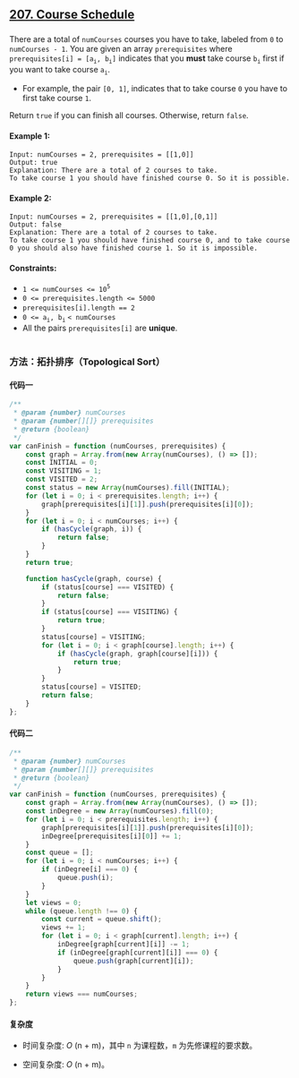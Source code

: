 ## [207. Course Schedule](https://leetcode.com/problems/course-schedule/)

###

There are a total of `numCourses` courses you have to take, labeled from `0` to `numCourses - 1`. You are given an array `prerequisites` where `prerequisites[i] = [a`<sub>`i`</sub>`, b`<sub>`i`</sub>`]` indicates that you **must** take course `b`<sub>`i`</sub> first if you want to take course `a`<sub>`i`</sub>.

-   For example, the pair `[0, 1]`, indicates that to take course `0` you have to first take course `1`.

Return `true` if you can finish all courses. Otherwise, return `false`.

#### Example 1:

```
Input: numCourses = 2, prerequisites = [[1,0]]
Output: true
Explanation: There are a total of 2 courses to take.
To take course 1 you should have finished course 0. So it is possible.
```

#### Example 2:

```
Input: numCourses = 2, prerequisites = [[1,0],[0,1]]
Output: false
Explanation: There are a total of 2 courses to take.
To take course 1 you should have finished course 0, and to take course 0 you should also have finished course 1. So it is impossible.
```

#### Constraints:

-   `1 <= numCourses <= 10`<sup>`5`</sup>
-   `0 <= prerequisites.length <= 5000`
-   `prerequisites[i].length == 2`
-   `0 <= a`<sub>`i`</sub>`, b`<sub>`i`</sub> `< numCourses`
-   All the pairs `prerequisites[i]` are **unique**.

#

### 方法：拓扑排序（Topological Sort）

#### 代码一

```javascript
/**
 * @param {number} numCourses
 * @param {number[][]} prerequisites
 * @return {boolean}
 */
var canFinish = function (numCourses, prerequisites) {
    const graph = Array.from(new Array(numCourses), () => []);
    const INITIAL = 0;
    const VISITING = 1;
    const VISITED = 2;
    const status = new Array(numCourses).fill(INITIAL);
    for (let i = 0; i < prerequisites.length; i++) {
        graph[prerequisites[i][1]].push(prerequisites[i][0]);
    }
    for (let i = 0; i < numCourses; i++) {
        if (hasCycle(graph, i)) {
            return false;
        }
    }
    return true;

    function hasCycle(graph, course) {
        if (status[course] === VISITED) {
            return false;
        }
        if (status[course] === VISITING) {
            return true;
        }
        status[course] = VISITING;
        for (let i = 0; i < graph[course].length; i++) {
            if (hasCycle(graph, graph[course][i])) {
                return true;
            }
        }
        status[course] = VISITED;
        return false;
    }
};
```

#### 代码二

```javascript
/**
 * @param {number} numCourses
 * @param {number[][]} prerequisites
 * @return {boolean}
 */
var canFinish = function (numCourses, prerequisites) {
    const graph = Array.from(new Array(numCourses), () => []);
    const inDegree = new Array(numCourses).fill(0);
    for (let i = 0; i < prerequisites.length; i++) {
        graph[prerequisites[i][1]].push(prerequisites[i][0]);
        inDegree[prerequisites[i][0]] += 1;
    }
    const queue = [];
    for (let i = 0; i < numCourses; i++) {
        if (inDegree[i] === 0) {
            queue.push(i);
        }
    }
    let views = 0;
    while (queue.length !== 0) {
        const current = queue.shift();
        views += 1;
        for (let i = 0; i < graph[current].length; i++) {
            inDegree[graph[current][i]] -= 1;
            if (inDegree[graph[current][i]] === 0) {
                queue.push(graph[current][i]);
            }
        }
    }
    return views === numCourses;
};
```

#### 复杂度

-   时间复杂度: _O_ (n + m)，其中 `n` 为课程数，`m` 为先修课程的要求数。

-   空间复杂度: _O_ (n + m)。
